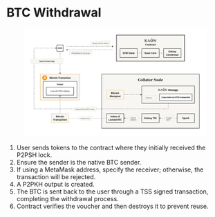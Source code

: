 # BTC Withdrawal

<figure><img src="../.gitbook/assets/image.png" alt=""><figcaption></figcaption></figure>

1. User sends tokens to the contract where they initially received the P2PSH lock.
2. Ensure the sender is the native BTC sender.
3. If using a MetaMask address, specify the receiver; otherwise, the transaction will be rejected.
4. A P2PKH output is created.
5. The BTC is sent back to the user through a TSS signed transaction, completing the withdrawal process.
6. Contract verifies the voucher and then destroys it to prevent reuse.
